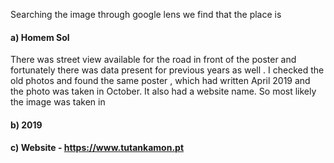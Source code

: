 Searching the image through google lens we find that the place is 
#### a) Homem Sol  ####
There was street view available for the road in front of the poster and fortunately there was data present for previous years as well . I checked the old photos and found the same poster , which had written April 2019 and the photo was taken in October. It also had a website name. So most likely the image was taken in 
#### b) 2019 ####
#### c) Website -  https://www.tutankamon.pt ####

